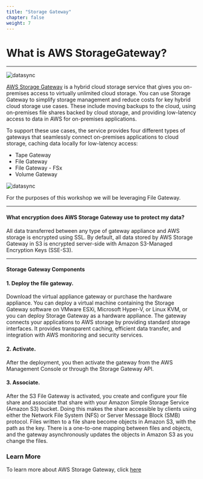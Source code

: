 ```yaml
---
title: "Storage Gateway"
chapter: false
weight: 7
---
```


# What is AWS StorageGateway?

---

![datasync](/images/sg1.png)

[AWS Storage Gateway](https://aws.amazon.com/storagegateway/) is a hybrid cloud storage service that gives you on-premises access to virtually unlimited cloud storage. You can use Storage Gateway to simplify storage management and reduce costs for key hybrid cloud storage use cases. These include moving backups to the cloud, using on-premises file shares backed by cloud storage, and providing low-latency access to data in AWS for on-premises applications.

To support these use cases, the service provides four different types of gateways that seamlessly connect on-premises applications to cloud storage, caching data locally for low-latency access:

- Tape Gateway
- File Gateway
- File Gateway - FSx
- Volume Gateway

![datasync](/images/sg.png)

For the purposes of this workshop we will be leveraging File Gateway.

---

#### What encryption does AWS Storage Gateway use to protect my data?

All data transferred between any type of gateway appliance and AWS storage is encrypted using SSL. By default, all data stored by AWS Storage Gateway in S3 is encrypted server-side with Amazon S3-Managed Encryption Keys (SSE-S3).

---

#### Storage Gateway Components

#### 1. Deploy the file gateway. 

Download the virtual appliance gateway or purchase the hardware appliance. You can deploy a virtual machine containing the Storage Gateway software on VMware ESXi, Microsoft Hyper-V, or Linux KVM, or you can deploy Storage Gateway as a hardware appliance. The gateway connects your applications to AWS storage by providing standard storage interfaces. It provides transparent caching, efficient data transfer, and integration with AWS monitoring and security services.

#### 2. Activate.

After the deployment, you then activate the gateway from the AWS Management Console or through the Storage Gateway API.

#### 3. Associate.

After the S3 File Gateway is activated, you create and configure your file share and associate that share with your Amazon Simple Storage Service (Amazon S3) bucket. Doing this makes the share accessible by clients using either the Network File System (NFS) or Server Message Block (SMB) protocol. Files written to a file share become objects in Amazon S3, with the path as the key. There is a one-to-one mapping between files and objects, and the gateway asynchronously updates the objects in Amazon S3 as you change the files.

### Learn More

To learn more about AWS Storage Gateway, click <a href="https://aws.amazon.com/storagegateway/faqs/">here</a>